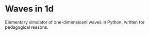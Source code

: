 # Waves in 1d

Elementary simulator of one-dimensioanl waves in Python, written for pedagogical reasons.
